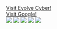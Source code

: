 <!DOCTYPE html>
<html>
<head>
  <title>class</title>
</head>
<body>
  <a href="https://evolvecyber.com">Visit Evolve Cyber!</a> <br />
  <p1><a href="https://google.com">Visit Google!</a></p1> <br />
  <a href="http://thecatapi.com"><img src="http://thecatapi.com/api/images/get?format=src&type=gif"></a>
   <a href="http://thecatapi.com"><img src="http://thecatapi.com/api/images/get?format=src&type=gif"></a>
 <a href="http://thecatapi.com"><img src="http://thecatapi.com/api/images/get?format=src&type=gif"></a> 
  <a href="http://thecatapi.com"><img src="http://thecatapi.com/api/images/get?format=src&type=gif"></a> 
   <a href="http://thecatapi.com"><img src="http://thecatapi.com/api/images/get?format=src&type=gif"></a>
</body>
</html>
